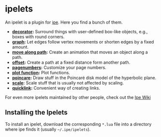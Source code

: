 # ipelets

An ipelet is a plugin for [ipe](http://ipe.otfried.org/). Here you
find a bunch of them.
  * **[decorator](./decorator):** Surround things with user-defined
    box-like objects, e.g., boxes with round corners.
  * **[graph](./graph):** Let edges follow vertex movements or shorten
    edges by a fixed amount.
  * **[move along path](./move-along-path):** Create an animation that
    moves an object along a path.
  * **[offset](./offset):** Create a path at a fixed distance form
    another path.
  * **[pagenumbers](./pagenumbers):** Customize your page numbers.
  * **[plot function](./plot-function):** Plot functions.
  * **[poincare](./poincare):** Draw stuff in the Poincaré disk model
    of the hyperbolic plane.
  * **[scale](./scale):** Scale stuff that is usually not affected by
    scaling.
  * **[quicklink](./quicklink):** Convenient way of creating links.

For even more ipelets maintained by other people, check out the [Ipe
Wiki](https://github.com/otfried/ipe-wiki/wiki/Ipelets)

## Installing the Ipelets

To install an ipelet, download the corresponding `*.lua` file into a
directory where ipe finds it (usually `~/.ipe/ipelets`).
